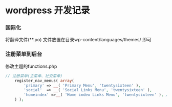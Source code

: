 # wordpress 开发记录


### 国际化
将翻译文件(**.po) 文件放置在目录wp-content/languages/themes/ 即可


### 注册菜单到后台
修改主题的functions.php
```php
// 注册菜单(主菜单、社交菜单)
	register_nav_menus( array(
		'primary' => __( 'Primary Menu', 'twentysixteen' ),
		'social'  => __( 'Social Links Menu', 'twentysixteen' ),
		'homeindex' =>__( 'Home index Links Menu', 'twentysixteen' ), // 可任意添加
	) );
```